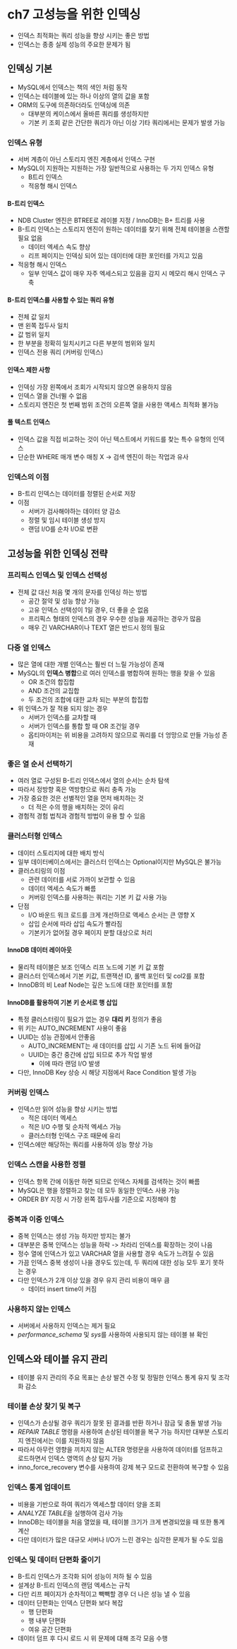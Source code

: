 # ch7 고성능을 위한 인덱싱

- 인덱스 최적화는 쿼리 성능을 향상 시키는 좋은 방법
- 인덱스는 종종 실제 성능의 주요한 문제가 됨

## 인덱싱 기본

- MySQL에서 인덱스는 책의 색인 처럼 동작
- 인덱스는 테이블에 있는 하나 이상의 열의 값을 포함
- ORM의 도구에 의존하더라도 인덱싱에 의존
    - 대부분의 케이스에서 올바른 쿼리를 생성하지만
    - 기본 키 조회 같은 간단한 쿼리가 아닌 이상 기타 쿼리에서는 문제가 발생 가능

### 인덱스 유형

- 서버 계층이 아닌 스토리지 엔진 계층에서 인덱스 구현
- MySQL이 지원하는 지원하는 가장 일반적으로 사용하는 두 가지 인덱스 유형
    - B트리 인덱스
    - 적응형 해시 인덱스

#### B-트리 인덱스

- NDB Cluster 엔진은 BTREE로 레이블 지정 / InnoDB는 B+ 트리를 사용
- B-트리 인덱스는 스토리지 엔진이 원하는 데이터를 찾기 위해 전체 테이블을 스캔할 필요 없음
    - 데이터 엑세스 속도 향상
    - 리프 페이지는 인덱싱 되어 있는 데이터에 대한 포인터를 가지고 있음
- 적응형 해시 인덱스
    - 일부 인덱스 값이 매우 자주 엑세스되고 있음을 감지 시 메모리 해시 인덱스 구축

#### B-트리 인덱스를 사용할 수 있는 쿼리 유형

- 전체 값 일치
- 맨 왼쪽 접두사 일치
- 값 범위 일치
- 한 부분을 정확히 일치시키고 다른 부분의 범위와 일치
- 인덱스 전용 쿼리 (커버링 인덱스)

#### 인덱스 제한 사항

- 인덱싱 가장 왼쪽에서 조회가 시작되지 않으면 유용하지 않음
- 인덱스 열을 건너뛸 수 없음
- 스토리지 엔진은 첫 번째 범위 조건의 오른쪽 열을 사용한 액세스 최적화 불가능

#### 풀 텍스트 인덱스

- 인덱스 값을 직접 비교하는 것이 아닌 텍스트에서 키워드를 찾는 특수 유형의 인덱스
- 단순한 WHERE 매개 변수 매칭 X -> 검색 엔진이 하는 작업과 유사

### 인덱스의 이점

- B-트리 인덱스는 데이터를 정렬된 순서로 저장
- 이점
    - 서버가 검사해야하는 데이터 양 감소
    - 정렬 및 임시 테이블 생성 방지
    - 랜덤 I/O를 순차 I/O로 변환

## 고성능을 위한 인덱싱 전략

### 프리픽스 인덱스 및 인덱스 선택성

- 전체 값 대신 처음 몇 개의 문자를 인덱싱 하는 방법
    - 공간 절약 및 성능 향상 가능
    - 고유 인덱스 선택성이 1일 경우, 더 좋을 순 없음
    - 프리픽스 형태의 인덱스의 경우 우수한 성능을 제공하는 경우가 많음
    - 매우 긴 VARCHAR이나 TEXT 열은 반드시 정의 필요

### 다중 열 인덱스

- 많은 열에 대한 개별 인덱스는 훨씬 더 느릴 가능성이 존재
- MySQL의 **인덱스 병합**으로 여러 인덱스를 병합하여 원하는 행을 찾을 수 있음
    - OR 조건의 합집합
    - AND 조건의 교집합
    - 두 조건의 조합에 대한 교차 되는 부분의 합집합
- 위 인덱스가 잘 적용 되지 않는 경우
    - 서버가 인덱스를 교차할 때
    - 서버가 인덱스를 통합 할 때 OR 조건일 경우
    - 옵티마이저는 위 비용을 고려하지 않으므로 쿼리를 더 엉망으로 만들 가능성 존재

### 좋은 열 순서 선택하기

- 여러 열로 구성된 B-트리 인덱스에서 열의 순서는 순차 탐색
- 따라서 정방향 혹은 역방향으로 쿼리 충족 가능
- 가장 중요한 것은 선별적인 열을 먼저 배치하는 것
    - 더 적은 수의 행을 배치하는 것이 유리
- 경험적 경험 법칙과 경험적 방법이 유용 할 수 있음

### 클러스터형 인덱스

- 데이터 스토리지에 대한 배치 방식
- 일부 데이터베이스에서는 클러스터 인덱스는 Optional이지만 MySQL은 불가능
- 클러스티링의 이점
    - 관련 데이터를 서로 가까이 보관할 수 있음
    - 데이터 엑세스 속도가 빠름
    - 커버링 인덱스를 사용하는 쿼리는 기본 키 값 사용 가능
- 단점
    - I/O 바운드 워크 로드를 크게 개선하므로 액세스 순서는 큰 영향 X
    - 삽입 순서에 따라 삽입 속도가 빨라짐
    - 기본키가 없어질 경우 페이지 분할 대상으로 처리

#### InnoDB 데이터 레이아웃

- 물리적 테이블은 보조 인덱스 리프 노드에 기본 키  값 포함
- 클러스터 인덱스에서 기본 키값, 트랜잭션 ID, 롤백 포인터 및 col2를 포함
- InnoDB의 비 Leaf Node는 깊은 노드에 대한 포인터를 포함

#### InnoDB를 활용하여 기본 키 순서로 행 삽입

- 특정 클러스터링이 필요가 없는 경우 **대리 키** 정의가 좋음
- 위 키는 AUTO_INCREMENT 사용이 좋음
- UUID는 성능 관점에서 안좋음
    - AUTO_INCREMENT는 새 데이터를 삽입 시 기존 노드 뒤에 들어감
    - UUID는 중간 중간에 삽입 되므로 추가 작업 발생
        - 이에 따라 랜덤 I/O 발생
- 다만, InnoDB Key 상승 시 해당 지점에서 Race Condition 발생 가능

### 커버링 인덱스

- 인덱스만 읽어 성능을 향상 시키는 방법
    - 적은 데이터 엑세스
    - 적은 I/O 수행 및 순차적 엑세스 가능
    - 클러스터형 인덱스 구조 때문에 유리
- 인덱스에만 해당하는 쿼리를 사용하여 성능 향상 가능

### 인덱스 스캔을 사용한 정렬

- 인덱스 항목 간에 이동만 하면 되므로 인덱스 자체를 검색하는 것이 빠름
- MySQL은 행을 정렬하고 찾는 데 모두 동일한 인덱스 사용 가능
- ORDER BY 지정 시 가장 왼쪽 접두사를 기준으로 지정해야 함

### 중복과 이중 인덱스

- 중복 인덱스는 생성 가능 하지만 방지는 불가
- 대부분은 중복 인덱스는 성능을 하락 -> 차라리 인덱스를 확장하는 것이 나음
- 정수 열에 인덱스가 있고 VARCHAR 열을 사용할 경우 속도가 느려질 수 있음
- 가끔 인덱스 중복 생성이 나을 경우도 있는데, 두 쿼리에 대한 성능 모두 포기 못하는 경우
- 다만 인덱스가 2개 이상 있을 경우 유지 관리 비용이 매우 큼
    - 데이터 insert time이 커짐

### 사용하지 않는 인덱스

- 서버에서 사용하지 인덱스는 제거 필요
- *performance_schema* 및 *sys*를 사용하여 사용되지 않는 테이블 뷰 확인

## 인덱스와 테이블 유지 관리

- 테이블 유지 관리의 주요 목표는 손상 발견 수정 및 정밀한 인덱스 통계 유지 및 조각화 감소

### 테이블 손상 찾기 및 복구

- 인덱스가 손상될 경우 쿼리가 잘못 된 결과를 반환 하거나 잠금 및 충돌 발생 가능
- *REPAIR TABLE* 명령을 사용하여 손상된 테이블을 복구 가능 하지만 대부분 스토리지 엔진에서는 이를 지원하지 않음
- 따라서 아무런 영향을 끼치지 않는 ALTER 명령문을 사용하여 데이터를 덤프하고 로드하면서 인덱스 영역의 손상 탐지 가능
- inno_force_recovery 변수를 사용하여 강제 복구 모드로 전환하여 복구할 수 있음

### 인덱스 통계 업데이트

- 비용을 기반으로 하여 쿼리가 엑세스할 데이터 양을 조회
- *ANALYZE TABLE*을 실행하여 검사 가능
- InnoDB는 테이블을 처음 열었을 때, 테이블 크기가 크게 변경되었을 때 또한 통계 계산
- 다만 데이터가 많은 대규모 서버나 I/O가 느린 경우는 심각한 문제가 될 수도 있음

### 인덱스 및 데이터 단편화 줄이기

- B-트리 인덱스가 조각화 되어 성능이 저하 될 수 있음
- 설계상 B-트리 인덱스의 랜덤 엑세스는 규칙
- 다만 리프 페이지가 순차적이고 빽빽할 경우 더 나은 성능 낼 수 있음
- 데이터 단편화는 인덱스 단편화 보다 복잡
    - 행 단편화
    - 행 내부 단편화
    - 여유 공간 단편화
- 데이터 덤프 후 다시 로드 시 위 문제에 대해 조각 모음 수행